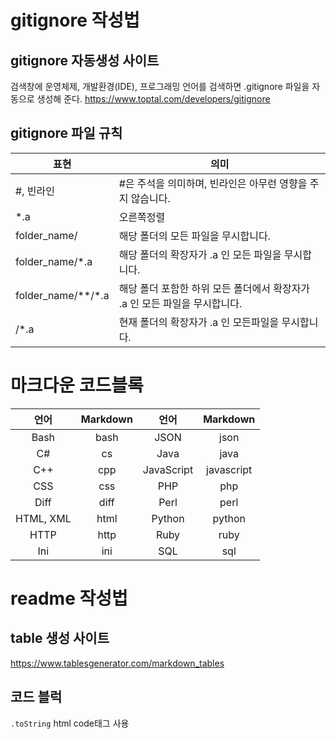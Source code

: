 # gitignore 작성법

## gitignore 자동생성 사이트
검색창에 운영체제, 개발환경(IDE), 프로그래밍 언어를 검색하면 .gitignore 파일을 자동으로 생성해 준다.
https://www.toptal.com/developers/gitignore

## gitignore 파일 규칙
|표현|의미|
|---|---|
|#, 빈라인|#은 주석을 의미하며, 빈라인은 아무런 영향을 주지 않습니다.|
| *.a|오른쪽정렬|
|folder_name/|해당 폴더의 모든 파일을 무시합니다.
|folder_name/*.a|해당 폴더의 확장자가 .a 인 모든 파일을 무시합니다.|
|folder_name/**/*.a|해당 폴더 포함한 하위 모든 폴더에서 확장자가 .a 인 모든 파일을 무시합니다.|
|/*.a|현재 폴더의 확장자가 .a 인 모든파일을 무시합니다.|

# 마크다운 코드블록
| 언어 |  Markdown | 언어  | Markdown  |
|:-:|:-:|:-:|:-:|
| Bash | bash  |  JSON | json  |
| C#  |  cs |  Java | java  |
|  C++ |  cpp | JavaScript  | javascript  |
|  CSS |  css |  PHP |  php |
|  Diff |  diff |  Perl |  perl |
|  HTML, XML |  html | Python  | python  |
|  HTTP |  http | Ruby  | ruby |
|  Ini |  ini | SQL  | sql  |

# readme 작성법
## table 생성 사이트
https://www.tablesgenerator.com/markdown_tables
## 코드 블럭
<code>.toString</code>
html code태그 사용


